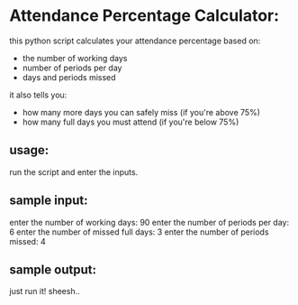 # Attendance Percentage Calculator:

this python script calculates your attendance percentage based on:
- the number of working days
- number of periods per day
- days and periods missed

it also tells you:
- how many more days you can safely miss (if you're above 75%)
- how many full days you must attend (if you're below 75%)

## usage:
run the script and enter the inputs.

## sample input:
enter the number of working days: 90
enter the number of periods per day: 6
enter the number of missed full days: 3
enter the number of periods missed: 4

## sample output: 
just run it! sheesh.. 

